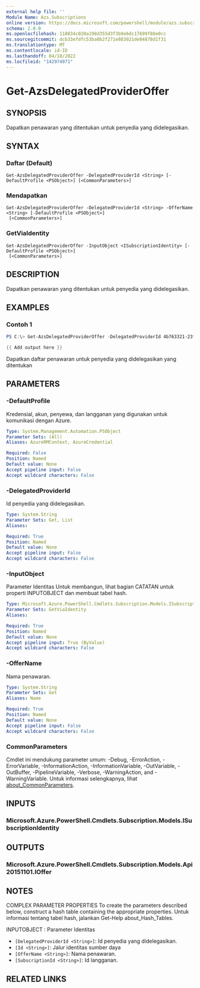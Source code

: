 ```yaml
---
external help file: ''
Module Name: Azs.Subscriptions
online version: https://docs.microsoft.com/powershell/module/azs.subscriptions/get-azsdelegatedprovideroffer
schema: 2.0.0
ms.openlocfilehash: 118834c020a198d355d3f3b9e6dc17699f88e0cc
ms.sourcegitcommit: dcb33efdfc53ba0b2f271e883021de84878d1f31
ms.translationtype: MT
ms.contentlocale: id-ID
ms.lasthandoff: 04/18/2022
ms.locfileid: "142974971"
---
```

# Get-AzsDelegatedProviderOffer

## SYNOPSIS
Dapatkan penawaran yang ditentukan untuk penyedia yang didelegasikan.

## SYNTAX

### Daftar (Default)
```
Get-AzsDelegatedProviderOffer -DelegatedProviderId <String> [-DefaultProfile <PSObject>] [<CommonParameters>]
```

### Mendapatkan
```
Get-AzsDelegatedProviderOffer -DelegatedProviderId <String> -OfferName <String> [-DefaultProfile <PSObject>]
 [<CommonParameters>]
```

### GetViaIdentity
```
Get-AzsDelegatedProviderOffer -InputObject <ISubscriptionIdentity> [-DefaultProfile <PSObject>]
 [<CommonParameters>]
```

## DESCRIPTION
Dapatkan penawaran yang ditentukan untuk penyedia yang didelegasikan.

## EXAMPLES

### Contoh 1
```powershell
PS C:\> Get-AzsDelegatedProviderOffer -DelegatedProviderId 4b763321-23f5-4a45-a44d-9ccfdd705a3d

{{ Add output here }}
```

Dapatkan daftar penawaran untuk penyedia yang didelegasikan yang ditentukan

## PARAMETERS

### -DefaultProfile
Kredensial, akun, penyewa, dan langganan yang digunakan untuk komunikasi dengan Azure.

```yaml
Type: System.Management.Automation.PSObject
Parameter Sets: (All)
Aliases: AzureRMContext, AzureCredential

Required: False
Position: Named
Default value: None
Accept pipeline input: False
Accept wildcard characters: False

```

### -DelegatedProviderId
Id penyedia yang didelegasikan.

```yaml
Type: System.String
Parameter Sets: Get, List
Aliases:

Required: True
Position: Named
Default value: None
Accept pipeline input: False
Accept wildcard characters: False

```

### -InputObject
Parameter Identitas Untuk membangun, lihat bagian CATATAN untuk properti INPUTOBJECT dan membuat tabel hash.

```yaml
Type: Microsoft.Azure.PowerShell.Cmdlets.Subscription.Models.ISubscriptionIdentity
Parameter Sets: GetViaIdentity
Aliases:

Required: True
Position: Named
Default value: None
Accept pipeline input: True (ByValue)
Accept wildcard characters: False

```

### -OfferName
Nama penawaran.

```yaml
Type: System.String
Parameter Sets: Get
Aliases: Name

Required: True
Position: Named
Default value: None
Accept pipeline input: False
Accept wildcard characters: False

```

### CommonParameters
Cmdlet ini mendukung parameter umum: -Debug, -ErrorAction, -ErrorVariable, -InformationAction, -InformationVariable, -OutVariable, -OutBuffer, -PipelineVariable, -Verbose, -WarningAction, and -WarningVariable. Untuk informasi selengkapnya, lihat [about_CommonParameters](http://go.microsoft.com/fwlink/?LinkID=113216).

## INPUTS

### Microsoft.Azure.PowerShell.Cmdlets.Subscription.Models.ISubscriptionIdentity

## OUTPUTS

### Microsoft.Azure.PowerShell.Cmdlets.Subscription.Models.Api20151101.IOffer



## NOTES

COMPLEX PARAMETER PROPERTIES To create the parameters described below, construct a hash table containing the appropriate properties. Untuk informasi tentang tabel hash, jalankan Get-Help about_Hash_Tables.

INPUTOBJECT <ISubscriptionIdentity>: Parameter Identitas
  - `[DelegatedProviderId <String>]`: Id penyedia yang didelegasikan.
  - `[Id <String>]`: Jalur identitas sumber daya
  - `[OfferName <String>]`: Nama penawaran.
  - `[SubscriptionId <String>]`: Id langganan.

## RELATED LINKS

